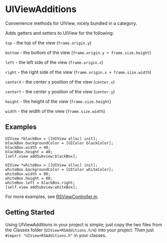 UIViewAdditions
===============

Convenience methods for UIView, nicely bundled in a category.

Adds getters and setters to UIView for the following:

`top` - the top of the view (`frame.origin.y`)

`bottom` - the bottom of the view (`frame.origin.y + frame.size.height`)

`left` - the left side of the view (`frame.origin.x`)

`right` - the right side of the view (`frame.origin.x + frame.size.width`)

`centerX` - the center x position of the view (`center.x`)

`centerY` - the center y position of the view (`center.y`)

`height` - the height of the view (`frame.size.height`)

`width` - the width of the view (`frame.size.width`)


## Examples

    UIView *blackBox = [[UIView alloc] init];
    blackBox.backgroundColor = [UIColor blackColor];
    blackBox.width = 40;
    blackBox.height = 40;
    [self.view addSubview:blackBox];
    
    UIView *whiteBox = [[UIView alloc] init];
    whiteBox.backgroundColor = [UIColor whiteColor];
    whiteBox.width = 80;
    whiteBox.height = 80;
    whiteBox.left = blackBox.right;
    [self.view addSubview:whiteBox];

For more examples, see [RSViewController.m](https://github.com/joshuatbrown/UIViewAdditions/blob/master/UIViewAdditions/RSViewController.m).


## Getting Started

Using UIViewAdditions in your project is simple; just copy the two files from the Classes folder (`UIView+RSAdditions.h/m`) into your project. Then just `#import "UIView+RSAdditions.h"` in your classes.
